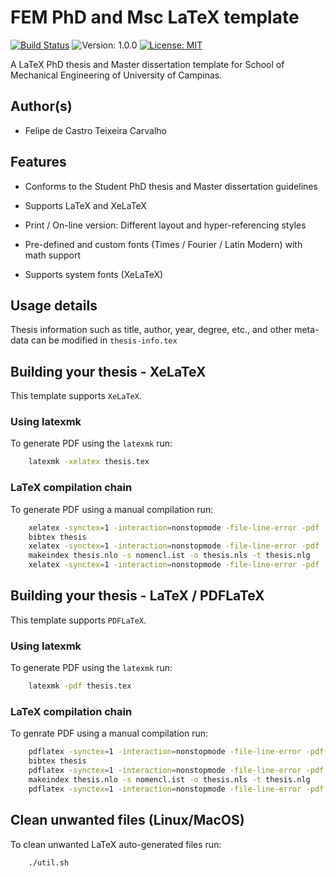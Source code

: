 
# FEM PhD and Msc LaTeX template

[![Build Status](https://travis-ci.org/felipecastrotc/fem-thesis-template.svg?branch=master)](https://travis-ci.org/felipecastrotc/fem-thesis-template) ![Version: 1.0.0](https://img.shields.io/badge/version-1.0.0-brightgreen.svg) [![License: MIT](https://img.shields.io/badge/license-MIT-blue.svg)](https://opensource.org/licenses/MIT)

A LaTeX PhD thesis and Master dissertation template for School of Mechanical Engineering of University of Campinas.


## Author(s)
* Felipe de Castro Teixeira Carvalho


## Features

* Conforms to the Student PhD thesis and Master dissertation guidelines

* Supports LaTeX and XeLaTeX

* Print / On-line version: Different layout and hyper-referencing styles

* Pre-defined and custom fonts (Times / Fourier / Latin Modern) with math support

* Supports system fonts (XeLaTeX)


## Usage details

Thesis information such as title, author, year, degree, etc., and other meta-data can be modified in `thesis-info.tex`


## Building your thesis - XeLaTeX

This template supports `XeLaTeX`.

### Using latexmk 

To generate PDF using the `latexmk` run:

```bash
    latexmk -xelatex thesis.tex
```

###  LaTeX compilation chain

To generate PDF using a manual compilation run:

```bash
    xelatex -synctex=1 -interaction=nonstopmode -file-line-error -pdf -shell-escape thesis.tex
    bibtex thesis
    xelatex -synctex=1 -interaction=nonstopmode -file-line-error -pdf -shell-escape thesis.tex
    makeindex thesis.nlo -s nomencl.ist -o thesis.nls -t thesis.nlg
    xelatex -synctex=1 -interaction=nonstopmode -file-line-error -pdf -shell-escape thesis.tex
```

## Building your thesis - LaTeX / PDFLaTeX

This template supports `PDFLaTeX`.

### Using latexmk 

To generate PDF using the `latexmk` run:

```bash
    latexmk -pdf thesis.tex
```

###  LaTeX compilation chain

To genrate PDF using a manual compilation run:

```bash
    pdflatex -synctex=1 -interaction=nonstopmode -file-line-error -pdf -shell-escape thesis.tex
    bibtex thesis
    pdflatex -synctex=1 -interaction=nonstopmode -file-line-error -pdf -shell-escape thesis.tex
    makeindex thesis.nlo -s nomencl.ist -o thesis.nls -t thesis.nlg
    pdflatex -synctex=1 -interaction=nonstopmode -file-line-error -pdf -shell-escape thesis.tex
```

##  Clean unwanted files (Linux/MacOS)

To clean unwanted LaTeX auto-generated files run:

```bash
    ./util.sh
```